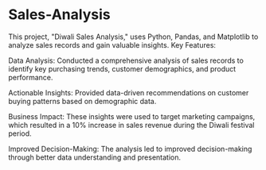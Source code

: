 # Sales-Analysis
This project, "Diwali Sales Analysis," uses Python, Pandas, and Matplotlib to analyze sales records and gain valuable insights.
Key Features:

Data Analysis: Conducted a comprehensive analysis of sales records to identify key purchasing trends, customer demographics, and product performance.

Actionable Insights: Provided data-driven recommendations on customer buying patterns based on demographic data.

Business Impact: These insights were used to target marketing campaigns, which resulted in a 10% increase in sales revenue during the Diwali festival period.

Improved Decision-Making: The analysis led to improved decision-making through better data understanding and presentation.
